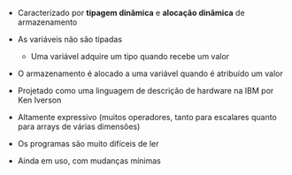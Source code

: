 
- Caracterizado por **tipagem dinâmica** e **alocação dinâmica** de
armazenamento
	
- As variáveis não são tipadas
	- Uma variável adquire um tipo quando recebe um valor
	
- O armazenamento é alocado a uma variável quando é atribuído um valor
	
- Projetado como uma linguagem de descrição de hardware na IBM por Ken
Iverson
	
- Altamente expressivo (muitos operadores, tanto para escalares quanto para arrays
de várias dimensões)
	
- Os programas são muito difíceis de ler
	
- Ainda em uso, com mudanças mínimas